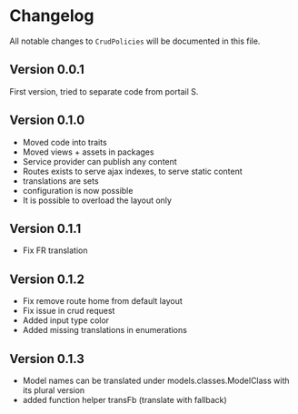 # Changelog

All notable changes to `CrudPolicies` will be documented in this file.

## Version 0.0.1
First version, tried to separate code from portail S.

## Version 0.1.0
- Moved code into traits
- Moved views + assets in packages
- Service provider can publish any content
- Routes exists to serve ajax indexes, to serve static content
- translations are sets
- configuration is now possible
- It is possible to overload the layout only

## Version 0.1.1
- Fix FR translation

## Version 0.1.2
- Fix remove route home from default layout
- Fix issue in crud request
- Added input type color
- Added missing translations in enumerations

## Version 0.1.3
- Model names can be translated under models.classes.ModelClass with its plural version
- added function helper transFb (translate with fallback)
